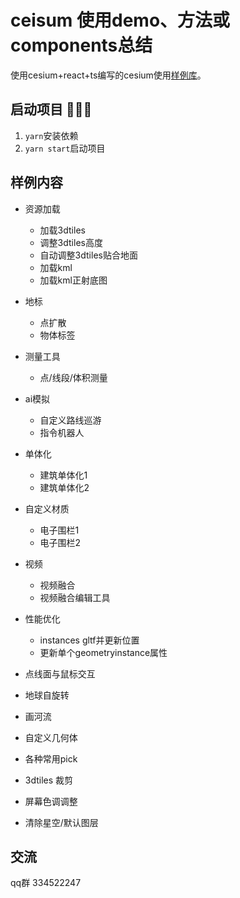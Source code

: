 # ceisum 使用demo、方法或components总结

使用cesium+react+ts编写的cesium使用[样例库](http://106.14.16.109:1010/)。


## 启动项目 👾👾👾
1. ``yarn``安装依赖
2. ``yarn start``启动项目


## 样例内容 
- 资源加载 
    - 加载3dtiles
    - 调整3dtiles高度
    - 自动调整3dtiles贴合地面
    - 加载kml
    - 加载kml正射底图
- 地标 
    - 点扩散
    - 物体标签

- 测量工具
    - 点/线段/体积测量
- ai模拟 
    - 自定义路线巡游
    - 指令机器人
- 单体化 
    - 建筑单体化1
    - 建筑单体化2
- 自定义材质 
    - 电子围栏1
    - 电子围栏2
- 视频 
    - 视频融合
    - 视频融合编辑工具
- 性能优化 
    - instances gltf并更新位置
    - 更新单个geometryinstance属性
- 点线面与鼠标交互
- 地球自旋转
- 画河流
- 自定义几何体
- 各种常用pick
- 3dtiles 裁剪
- 屏幕色调调整
- 清除星空/默认图层

## 交流 
qq群 334522247
